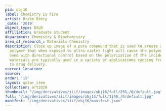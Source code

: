 ```yaml
---
pid: obj16
label: Chemistry is Fire
artist: Drake Beery
_date: '2019'
object_type: DSLR
affiliation: Graduate Student
department: Chemistry & Biochemistry
area_of_research_: Materials Chemistry
description: Close up image of a pure compound that is used to create a photomechanical
  polymer that when exposed to ultra-violet light will cause the polymer films to
  bend with directional control based on the polarization of the incident light. These
  materials are typically used in a variety of applications ranging from robotics
  to drug delivery.
current_location: 
source: 
order: '15'
layout: qatar_item
collection: art2020
thumbnail: "/img/derivatives/iiif/images/obj16/full/250,/0/default.jpg"
full: "/img/derivatives/iiif/images/obj16/full/1140,/0/default.jpg"
manifest: "/img/derivatives/iiif/obj16/manifest.json"
---
```

